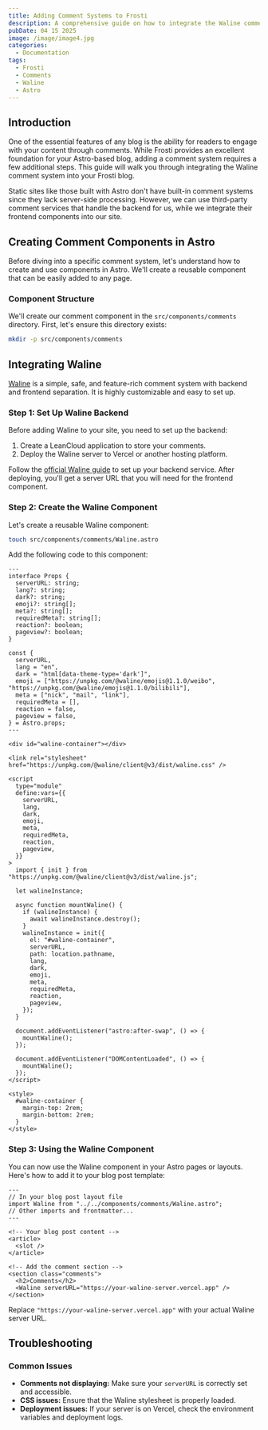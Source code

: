 ```yaml
---
title: Adding Comment Systems to Frosti
description: A comprehensive guide on how to integrate the Waline comment system into your Frosti blog
pubDate: 04 15 2025
image: /image/image4.jpg
categories:
  - Documentation
tags:
  - Frosti
  - Comments
  - Waline
  - Astro
---
```


## Introduction

One of the essential features of any blog is the ability for readers to engage with your content through comments. While Frosti provides an excellent foundation for your Astro-based blog, adding a comment system requires a few additional steps. This guide will walk you through integrating the Waline comment system into your Frosti blog.

Static sites like those built with Astro don't have built-in comment systems since they lack server-side processing. However, we can use third-party comment services that handle the backend for us, while we integrate their frontend components into our site.

## Creating Comment Components in Astro

Before diving into a specific comment system, let's understand how to create and use components in Astro. We'll create a reusable component that can be easily added to any page.

### Component Structure

We'll create our comment component in the `src/components/comments` directory. First, let's ensure this directory exists:

```bash
mkdir -p src/components/comments
```

## Integrating Waline

[Waline](https://waline.js.org/) is a simple, safe, and feature-rich comment system with backend and frontend separation. It is highly customizable and easy to set up.

### Step 1: Set Up Waline Backend

Before adding Waline to your site, you need to set up the backend:

1. Create a LeanCloud application to store your comments.
2. Deploy the Waline server to Vercel or another hosting platform.

Follow the [official Waline guide](https://waline.js.org/guide/get-started/) to set up your backend service. After deploying, you'll get a server URL that you will need for the frontend component.

### Step 2: Create the Waline Component

Let's create a reusable Waline component:

```bash
touch src/components/comments/Waline.astro
```

Add the following code to this component:

```astro
---
interface Props {
  serverURL: string;
  lang?: string;
  dark?: string;
  emoji?: string[];
  meta?: string[];
  requiredMeta?: string[];
  reaction?: boolean;
  pageview?: boolean;
}

const {
  serverURL,
  lang = "en",
  dark = "html[data-theme-type='dark']",
  emoji = ["https://unpkg.com/@waline/emojis@1.1.0/weibo", "https://unpkg.com/@waline/emojis@1.1.0/bilibili"],
  meta = ["nick", "mail", "link"],
  requiredMeta = [],
  reaction = false,
  pageview = false,
} = Astro.props;
---

<div id="waline-container"></div>

<link rel="stylesheet" href="https://unpkg.com/@waline/client@v3/dist/waline.css" />

<script
  type="module"
  define:vars={{
    serverURL,
    lang,
    dark,
    emoji,
    meta,
    requiredMeta,
    reaction,
    pageview,
  }}
>
  import { init } from "https://unpkg.com/@waline/client@v3/dist/waline.js";

  let walineInstance;

  async function mountWaline() {
    if (walineInstance) {
      await walineInstance.destroy();
    }
    walineInstance = init({
      el: "#waline-container",
      serverURL,
      path: location.pathname,
      lang,
      dark,
      emoji,
      meta,
      requiredMeta,
      reaction,
      pageview,
    });
  }

  document.addEventListener("astro:after-swap", () => {
    mountWaline();
  });

  document.addEventListener("DOMContentLoaded", () => {
    mountWaline();
  });
</script>

<style>
  #waline-container {
    margin-top: 2rem;
    margin-bottom: 2rem;
  }
</style>
```

### Step 3: Using the Waline Component

You can now use the Waline component in your Astro pages or layouts. Here's how to add it to your blog post template:

```astro
---
// In your blog post layout file
import Waline from "../../components/comments/Waline.astro";
// Other imports and frontmatter...
---

<!-- Your blog post content -->
<article>
  <slot />
</article>

<!-- Add the comment section -->
<section class="comments">
  <h2>Comments</h2>
  <Waline serverURL="https://your-waline-server.vercel.app" />
</section>
```

Replace `"https://your-waline-server.vercel.app"` with your actual Waline server URL.

## Troubleshooting

### Common Issues

- **Comments not displaying:** Make sure your `serverURL` is correctly set and accessible.
- **CSS issues:** Ensure that the Waline stylesheet is properly loaded.
- **Deployment issues:** If your server is on Vercel, check the environment variables and deployment logs.

